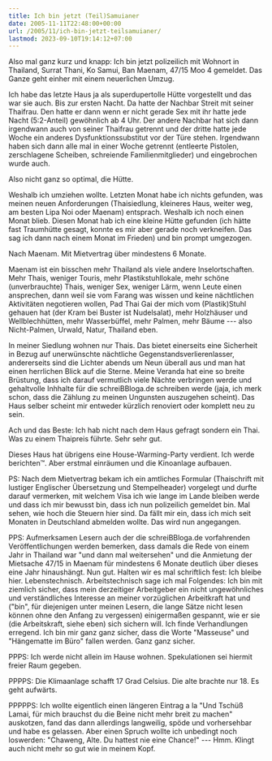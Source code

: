 ```yaml
---
title: Ich bin jetzt (Teil)Samuianer
date: 2005-11-11T22:48:00+00:00
url: /2005/11/ich-bin-jetzt-teilsamuianer/
lastmod: 2023-09-10T19:14:12+07:00
---
```

Also mal ganz kurz und knapp: Ich bin jetzt polizeilich mit Wohnort in Thailand, Surrat Thani, Ko Samui, Ban Maenam, 47/15 Moo 4 gemeldet. Das Ganze geht einher mit einem neuerlichen Umzug.

Ich habe das letzte Haus ja als superdupertolle Hütte vorgestellt und das war sie auch. Bis zur ersten Nacht. Da hatte der Nachbar Streit mit seiner Thaifrau. Den hatte er dann wenn er nicht gerade Sex mit ihr hatte jede Nacht (5:2-Anteil) gewöhnlich ab 4 Uhr. Der andere Nachbar hat sich dann irgendwann auch von seiner Thaifrau getrennt und der dritte hatte jede Woche ein anderes Dysfunktionssubstitut vor der Türe stehen. Irgendwann haben sich dann alle mal in einer Woche getrennt (entleerte Pistolen, zerschlagene Scheiben, schreiende Familienmitglieder) und eingebrochen wurde auch.

Also nicht ganz so optimal, die Hütte.

Weshalb ich umziehen wollte. Letzten Monat habe ich nichts gefunden, was meinen neuen Anforderungen (Thaisiedlung, kleineres Haus, weiter weg, am besten Lipa Noi oder Maenam) entsprach. Weshalb ich noch einen Monat blieb. Diesen Monat hab ich eine kleine Hütte gefunden (ich hätte fast Traumhütte gesagt, konnte es mir aber gerade noch verkneifen. Das sag ich dann nach einem Monat im Frieden) und bin prompt umgezogen.

Nach Maenam. Mit Mietvertrag über mindestens 6 Monate.

Maenam ist ein bisschen mehr Thailand als viele andere Inselortschaften. Mehr Thais, weniger Touris, mehr Plastikstuhllokale, mehr schöne (unverbrauchte) Thais, weniger Sex, weniger Lärm, wenn Leute einen ansprechen, dann weil sie vom Farang was wissen und keine nächtlichen Aktivitäten negotieren wollen, Pad Thai Gai der mich vom (Plastik)Stuhl gehauen hat (der Kram bei Buster ist Nudelsalat), mehr Holzhäuser und Wellblechhütten, mehr Wasserbüffel, mehr Palmen, mehr Bäume --- also Nicht-Palmen, Urwald, Natur, Thailand eben.

In meiner Siedlung wohnen nur Thais. Das bietet einerseits eine Sicherheit in Bezug auf unerwünschte nächtliche Gegenstandsverlierenlasser, andererseits sind die Lichter abends um Neun überall aus und man hat einen herrlichen Blick auf die Sterne. Meine Veranda hat eine so breite Brüstung, dass ich darauf vermutlich viele Nächte verbringen werde und gehaltvolle Inhhalte für die schreiBBloga.de schreiben werde (jaja, ich merk schon, dass die Zählung zu meinen Ungunsten auszugehen scheint). Das Haus selber scheint mir entweder kürzlich renoviert oder komplett neu zu sein.

Ach und das Beste: Ich hab nicht nach dem Haus gefragt sondern ein Thai. Was zu einem Thaipreis führte. Sehr sehr gut.

Dieses Haus hat übrigens eine House-Warming-Party verdient. Ich werde berichten&trade;. Aber erstmal einräumen und die Kinoanlage aufbauen.

PS: Nach dem Mietvertrag bekam ich ein amtliches Formular (Thaischrift mit lustiger Englischer Übersetzung und Stempelheader) vorgelegt und durfte darauf vermerken, mit welchem Visa ich wie lange im Lande bleiben werde und dass ich mir bewusst bin, dass ich nun polizeilich gemeldet bin. Mal sehen, wie hoch die Steuern hier sind. Da fällt mir ein, dass ich mich seit Monaten in Deutschland abmelden wollte. Das wird nun angegangen.

PPS: Aufmerksamen Lesern auch der die schreiBBloga.de vorfahrenden Veröffentlichungen werden bemerken, dass damals die Rede von einem Jahr in Thailand war "und dann mal weitersehen" und die Anmietung der Mietsache 47/15 in Maenam für mindestens 6 Monate deutlich über dieses eine Jahr hinaushängt. Nun gut. Halten wir es mal schriftlich fest: Ich bleibe hier. Lebenstechnisch. Arbeitstechnisch sage ich mal Folgendes: Ich bin mit ziemlich sicher, dass mein derzeitiger Arbeitgeber ein nicht ungewöhnliches und verständliches Interesse an meiner vorzüglichen Arbeitkraft hat und ("bin", für diejenigen unter meinen Lesern, die lange Sätze nicht lesen können ohne den Anfang zu vergessen) einigermaßen gespannt, wie er sie (die Arbeitskraft, siehe eben) sich sichern will. Ich finde Verhandlungen erregend. Ich bin mir ganz ganz sicher, dass die Worte "Masseuse" und "Hängematte im Büro" fallen werden. Ganz ganz sicher.

PPPS: Ich werde nicht allein im Hause wohnen. Spekulationen sei hiermit freier Raum gegeben.

PPPPS: Die Klimaanlage schafft 17 Grad Celsius. Die alte brachte nur 18. Es geht aufwärts.

PPPPPS: Ich wollte eigentlich einen längeren Eintrag a la "Und Tschüß Lamai, für mich brauchst du die Beine nicht mehr breit zu machen" auskotzen, fand das dann allerdings langweilig, spöde und vorhersehbar und habe es gelassen. Aber einen Spruch wollte ich unbedingt noch loswerden: "Chaweng, Alte. Du hattest nie eine Chance!" --- Hmm. Klingt auch nicht mehr so gut wie in meinem Kopf.
